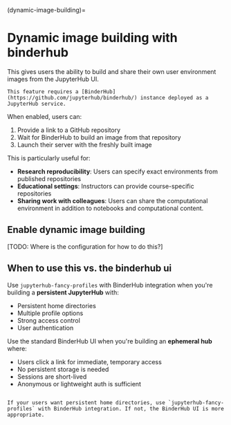 
(dynamic-image-building)=
# Dynamic image building with binderhub

This gives users the ability to build and share their own user environment images from the JupyterHub UI.

```{note} Requires a BinderHub Service
This feature requires a [BinderHub](https://github.com/jupyterhub/binderhub/) instance deployed as a JupyterHub service.
```

When enabled, users can:
1. Provide a link to a GitHub repository
2. Wait for BinderHub to build an image from that repository
3. Launch their server with the freshly built image

This is particularly useful for:
- **Research reproducibility**: Users can specify exact environments from published repositories
- **Educational settings**: Instructors can provide course-specific repositories
- **Sharing work with colleagues**: Users can share the computational environment in addition to notebooks and computational content.

## Enable dynamic image building

[TODO: Where is the configuration for how to do this?]

## When to use this vs. the binderhub ui

Use `jupyterhub-fancy-profiles` with BinderHub integration when you're building a **persistent JupyterHub** with:
- Persistent home directories
- Multiple profile options
- Strong access control
- User authentication

Use the standard BinderHub UI when you're building an **ephemeral hub** where:
- Users click a link for immediate, temporary access
- No persistent storage is needed
- Sessions are short-lived
- Anonymous or lightweight auth is sufficient

```{tip} Quick Rubric

If your users want persistent home directories, use `jupyterhub-fancy-profiles` with BinderHub integration. If not, the BinderHub UI is more appropriate.
```